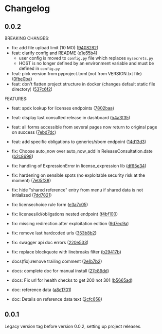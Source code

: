 # Changelog

## 0.0.2

BREAKING CHANGES:
* fix: add file upload limit (10 MO) ([9408282](https://gitlab.com/hermine-project/hermine/commit/9408282))
* feat: clarify config and README ([e1e65b4](https://gitlab.com/hermine-project/hermine/commit/e1e65b4))
    * user config is moved to `config.py` file which replaces `mysecrets.py`
    * HOST is no longer defined by an environment variable and must be defined in `config.py`
* feat: pick version from pyproject.toml (not from VERSION.txt file) ([0fbe0ba](https://gitlab.com/hermine-project/hermine/commit/0fbe0ba))
* feat: don't flatten project structure in docker (changes default static file directory) ([537c6f2](https://gitlab.com/hermine-project/hermine/commit/537c6f2))

FEATURES:
* feat: spdx lookup for licenses endpoints ([7802baa](https://gitlab.com/hermine-project/hermine/commit/7802baa))
* feat: display last consulted release in dashboard ([b4a3f35](https://gitlab.com/hermine-project/hermine/commit/b4a3f35))
* feat: all forms accessible from several pages now return to original page on success ([7ebd7dc](https://gitlab.com/hermine-project/hermine/commit/7ebd7dc))
* feat: add specific obligations to generics/sbom endpoint ([14d13d3](https://gitlab.com/hermine-project/hermine/commit/14d13d3))

* fix: Choose auto_now over auto_now_add in ReleaseConsultation.date ([b2c8698](https://gitlab.com/hermine-project/hermine/commit/b2c8698))
* fix: handling of ExpressionError in license_expression lib ([df65e34](https://gitlab.com/hermine-project/hermine/commit/df65e34))
* fix: hardening on sensible spots (no exploitable security risk at the moment) ([7e05f38](https://gitlab.com/hermine-project/hermine/commit/7e05f38))
* fix: hide "shared reference" entry from menu if shared data is not initialized ([7dd7821](https://gitlab.com/hermine-project/hermine/commit/7dd7821))
* fix: licensechoice rule form ([e3a7c05](https://gitlab.com/hermine-project/hermine/commit/e3a7c05))
* fix: licenses/id/obligations nested endpoint ([f4bf100](https://gitlab.com/hermine-project/hermine/commit/f4bf100))
* fix: missing redirection after exploitation edition ([9d7ec9a](https://gitlab.com/hermine-project/hermine/commit/9d7ec9a))
* fix: remove last hardcoded urls ([353b8b2](https://gitlab.com/hermine-project/hermine/commit/353b8b2))
* fix: swagger api doc errors ([220e533](https://gitlab.com/hermine-project/hermine/commit/220e533))
* fix: replace blockquote with linebreaks filter ([b29417b](https://gitlab.com/hermine-project/hermine/commit/b29417b))
* docs(fix):remove trailing comment ([2e1b7b2](https://gitlab.com/hermine-project/hermine/commit/2e1b7b2))
* docs: complete doc for manual install ([27c89dd](https://gitlab.com/hermine-project/hermine/commit/27c89dd))
* docs: Fix url for health checks to get 200 not 301 ([b5665ad](https://gitlab.com/hermine-project/hermine/commit/b5665ad))
* doc: reference data ([a8c1701](https://gitlab.com/hermine-project/hermine/commit/a8c1701))
* doc: Details on reference data text ([2cfc658](https://gitlab.com/hermine-project/hermine/commit/2cfc658))

## 0.0.1

Legacy version tag before version 0.0.2, setting up
project releases.